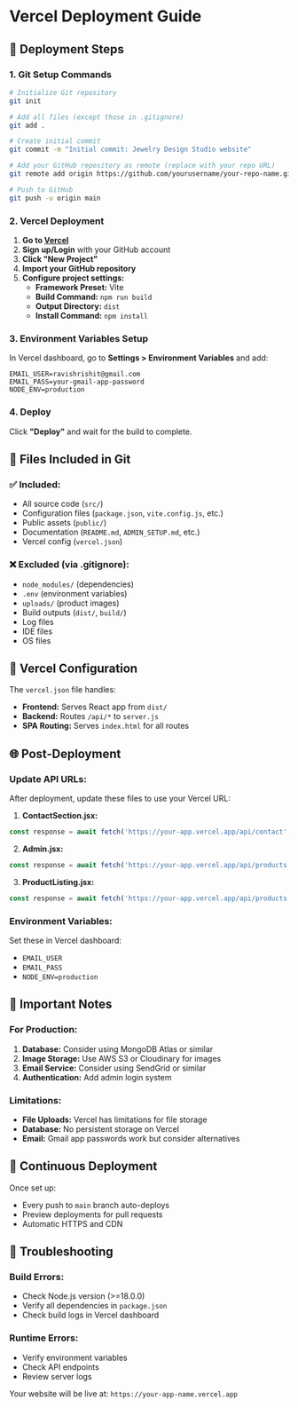 # Vercel Deployment Guide

## 🚀 **Deployment Steps**

### **1. Git Setup Commands**

```bash
# Initialize Git repository
git init

# Add all files (except those in .gitignore)
git add .

# Create initial commit
git commit -m "Initial commit: Jewelry Design Studio website"

# Add your GitHub repository as remote (replace with your repo URL)
git remote add origin https://github.com/yourusername/your-repo-name.git

# Push to GitHub
git push -u origin main
```

### **2. Vercel Deployment**

1. **Go to [Vercel](https://vercel.com)**
2. **Sign up/Login** with your GitHub account
3. **Click "New Project"**
4. **Import your GitHub repository**
5. **Configure project settings:**
   - **Framework Preset:** Vite
   - **Build Command:** `npm run build`
   - **Output Directory:** `dist`
   - **Install Command:** `npm install`

### **3. Environment Variables Setup**

In Vercel dashboard, go to **Settings > Environment Variables** and add:

```env
EMAIL_USER=ravishrishit@gmail.com
EMAIL_PASS=your-gmail-app-password
NODE_ENV=production
```

### **4. Deploy**

Click **"Deploy"** and wait for the build to complete.

## 📁 **Files Included in Git**

### ✅ **Included:**
- All source code (`src/`)
- Configuration files (`package.json`, `vite.config.js`, etc.)
- Public assets (`public/`)
- Documentation (`README.md`, `ADMIN_SETUP.md`, etc.)
- Vercel config (`vercel.json`)

### ❌ **Excluded (via .gitignore):**
- `node_modules/` (dependencies)
- `.env` (environment variables)
- `uploads/` (product images)
- Build outputs (`dist/`, `build/`)
- Log files
- IDE files
- OS files

## 🔧 **Vercel Configuration**

The `vercel.json` file handles:
- **Frontend:** Serves React app from `dist/`
- **Backend:** Routes `/api/*` to `server.js`
- **SPA Routing:** Serves `index.html` for all routes

## 🌐 **Post-Deployment**

### **Update API URLs:**
After deployment, update these files to use your Vercel URL:

1. **ContactSection.jsx:**
```javascript
const response = await fetch('https://your-app.vercel.app/api/contact', {
```

2. **Admin.jsx:**
```javascript
const response = await fetch('https://your-app.vercel.app/api/products', {
```

3. **ProductListing.jsx:**
```javascript
const response = await fetch('https://your-app.vercel.app/api/products');
```

### **Environment Variables:**
Set these in Vercel dashboard:
- `EMAIL_USER`
- `EMAIL_PASS`
- `NODE_ENV=production`

## 🎯 **Important Notes**

### **For Production:**
1. **Database:** Consider using MongoDB Atlas or similar
2. **Image Storage:** Use AWS S3 or Cloudinary for images
3. **Email Service:** Consider using SendGrid or similar
4. **Authentication:** Add admin login system

### **Limitations:**
- **File Uploads:** Vercel has limitations for file storage
- **Database:** No persistent storage on Vercel
- **Email:** Gmail app passwords work but consider alternatives

## 🔄 **Continuous Deployment**

Once set up:
- Every push to `main` branch auto-deploys
- Preview deployments for pull requests
- Automatic HTTPS and CDN

## 🚨 **Troubleshooting**

### **Build Errors:**
- Check Node.js version (>=18.0.0)
- Verify all dependencies in `package.json`
- Check build logs in Vercel dashboard

### **Runtime Errors:**
- Verify environment variables
- Check API endpoints
- Review server logs

Your website will be live at: `https://your-app-name.vercel.app` 